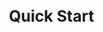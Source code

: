 ---
title: "Quick Start"
linkTitle: "Quick Start"
weight: 20000
description: >
  This page tells you how to get started with the devlake.
---